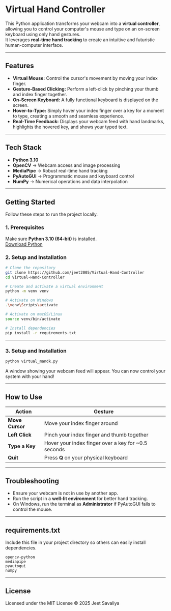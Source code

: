 #  Virtual Hand Controller

This Python application transforms your webcam into a **virtual controller**, allowing you to control your computer's mouse and type on an on-screen keyboard using only hand gestures.  
It leverages **real-time hand tracking** to create an intuitive and futuristic human-computer interface.

---

##  Features

- **Virtual Mouse:** Control the cursor's movement by moving your index finger.  
- **Gesture-Based Clicking:** Perform a left-click by pinching your thumb and index finger together.  
- **On-Screen Keyboard:** A fully functional keyboard is displayed on the screen.  
- **Hover-to-Type:** Simply hover your index finger over a key for a moment to type, creating a smooth and seamless experience.  
- **Real-Time Feedback:** Displays your webcam feed with hand landmarks, highlights the hovered key, and shows your typed text.

---

##  Tech Stack

- **Python 3.10**
- **OpenCV** → Webcam access and image processing  
- **MediaPipe** → Robust real-time hand tracking  
- **PyAutoGUI** → Programmatic mouse and keyboard control  
- **NumPy** → Numerical operations and data interpolation  

---

##  Getting Started

Follow these steps to run the project locally.

### 1. Prerequisites
Make sure **Python 3.10 (64-bit)** is installed.  
 [Download Python](https://www.python.org/downloads/release/python-31011/)

### 2. Setup and Installation

```bash
# Clone the repository
git clone https://github.com/jeet2005/Virtual-Hand-Controller
cd Virtual-Hand-Controller

# Create and activate a virtual environment
python -m venv venv

# Activate on Windows
.\venv\Scripts\activate

# Activate on macOS/Linux
source venv/bin/activate

# Install dependencies
pip install -r requirements.txt
```

---

### 3. Setup and Installation

```bash
python virtual_mandk.py
```

A window showing your webcam feed will appear. You can now control your system with your hand!

---

##  How to Use

| **Action** | **Gesture** |
|-------------|-------------|
| **Move Cursor** | Move your index finger around |
| **Left Click** | Pinch your index finger and thumb together |
| **Type a Key** | Hover your index finger over a key for ~0.5 seconds |
| **Quit** | Press **Q** on your physical keyboard |

---

##  Troubleshooting

- Ensure your webcam is not in use by another app.  
- Run the script in a **well-lit environment** for better hand tracking.  
- On Windows, run the terminal as **Administrator** if PyAutoGUI fails to control the mouse.

---

##  requirements.txt

Include this file in your project directory so others can easily install dependencies.

```text
opencv-python
mediapipe
pyautogui
numpy
```

---

##  License

Licensed under the MIT License © 2025 Jeet Savaliya


